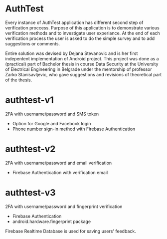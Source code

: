  # AuthTest
 
 Every instance of AuthTest application has different second step of verification proccess.
 Purpose of this application is to demonstrate various verification methods and to investigate user experiance.
 At the end of each verification process the user is asked to do the simple survey and to add suggestions or comments.
 
 Entire solution was devised by Dejana Stevanovic and is her first indepentent implementation of Android project.
 This project was done as a (practical) part of Bachelor thesis in course Data Security at the University of
 Electrical Engineering in Belgrade under the mentorship of professor Zarko Stanisavljevic, who gave suggestions and revisions
 of theoretical part of the thesis.

# authtest-v1
2FA with username/password and SMS token
  - Option for Google and Facebook login
  - Phone number sign-in method with Firebase Authentication
  
# authtest-v2
2FA with username/password and email verification
  - Firebase Authentication with verification email

# authtest-v3
2FA with username/password and fingerprint verification
  - Firebase Authentication
  - android.hardware.fingerprint package

Firebase Realtime Database is used for saving users' feedback.

